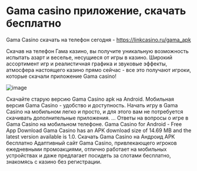 # Gama casino приложение, скачать бесплатно

Gama Casino скачать на телефон сегодня - https://linkcasino.ru/gama_apk

Скачав на телефон Гама казино, вы получите уникальную возможность испытать азарт и веселье, несущиеся от игры в казино. Широкий ассортимент игр и реалистичная графика и звуковые эффекты, атмосфера настоящего казино прямо сейчас - все это получают игроки, которые скачали приложение Gama casino!

![image](https://github.com/user-attachments/assets/be12fbb9-522e-48a5-afa2-60158f4e501c)





Скачайте старую версию Gama Casino apk на Android. Мобильная версия Gama Casino - удобство и доступность. Начать игру в Gama Casino на мобильном легко и просто, и для этого вам не потребуется скачивать дополнительные приложения. ... Ответы на вопросы о игре в Gama Casino на мобильном телефоне. Gama Casino for Android - Free App Download Gama Casino has an APK download size of 14.69 MB and the latest version available is 1.0. Скачать Gama Casino на Андроид APK бесплатно Адаптивный сайт Gama Casino, привлекающего игроков ежедневными промоакциями, отлично работает на мобильных устройствах и даже предлагает посидеть за слотами бесплатно, знакомясь с казино без регистрации.
